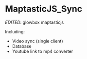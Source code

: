 # MaptasticJS_Sync
*EDITED*: glowbox maptasticjs

Including:
- Video sync (single client)
- Database
- Youtube link to mp4 converter
